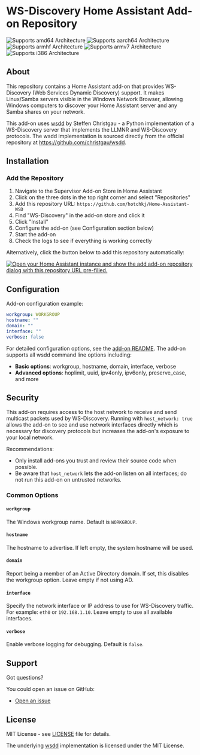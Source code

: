# WS-Discovery Home Assistant Add-on Repository

![Supports amd64 Architecture][amd64-shield]
![Supports aarch64 Architecture][aarch64-shield]
![Supports armhf Architecture][armhf-shield]
![Supports armv7 Architecture][armv7-shield]
![Supports i386 Architecture][i386-shield]

## About

This repository contains a Home Assistant add-on that provides WS-Discovery (Web Services Dynamic Discovery) support. It makes Linux/Samba servers visible in the Windows Network Browser, allowing Windows computers to discover your Home Assistant server and any Samba shares on your network.

This add-on uses [wsdd](https://github.com/christgau/wsdd) by Steffen Christgau - a Python implementation of a WS-Discovery server that implements the LLMNR and WS-Discovery protocols. The wsdd implementation is sourced directly from the official repository at https://github.com/christgau/wsdd.

## Installation

### Add the Repository

1. Navigate to the Supervisor Add-on Store in Home Assistant
2. Click on the three dots in the top right corner and select "Repositories"
3. Add this repository URL: `https://github.com/hotchkj/Home-Assistant-WSD`
4. Find "WS-Discovery" in the add-on store and click it
5. Click "Install"
6. Configure the add-on (see Configuration section below)
7. Start the add-on
8. Check the logs to see if everything is working correctly

Alternatively, click the button below to add this repository automatically:

[![Open your Home Assistant instance and show the add add-on repository dialog with this repository URL pre-filled.](https://my.home-assistant.io/badges/supervisor_add_addon_repository.svg)](https://my.home-assistant.io/redirect/supervisor_add_addon_repository/?repository_url=https%3A%2F%2Fgithub.com%2Fhotchkj%2FHome-Assistant-WSD)

## Configuration

Add-on configuration example:

```yaml
workgroup: WORKGROUP
hostname: ""
domain: ""
interface: ""
verbose: false
```

For detailed configuration options, see the [add-on README](ws-discovery/README.md). The add-on supports all wsdd command line options including:

- **Basic options**: workgroup, hostname, domain, interface, verbose
- **Advanced options**: hoplimit, uuid, ipv4only, ipv6only, preserve_case, and more


## Security

This add-on requires access to the host network to receive and send multicast packets used by WS-Discovery. Running with `host_network: true` allows the add-on to see and use network interfaces directly which is necessary for discovery protocols but increases the add-on's exposure to your local network.

Recommendations:
- Only install add-ons you trust and review their source code when possible.
- Be aware that `host_network` lets the add-on listen on all interfaces; do not run this add-on on untrusted networks.

### Common Options

#### `workgroup`
The Windows workgroup name. Default is `WORKGROUP`.

#### `hostname`
The hostname to advertise. If left empty, the system hostname will be used.

#### `domain`
Report being a member of an Active Directory domain. If set, this disables the workgroup option. Leave empty if not using AD.

#### `interface`
Specify the network interface or IP address to use for WS-Discovery traffic. For example: `eth0` or `192.168.1.10`. Leave empty to use all available interfaces.

#### `verbose`
Enable verbose logging for debugging. Default is `false`.

## Support

Got questions?

You could open an issue on GitHub:

- [Open an issue](https://github.com/hotchkj/Home-Assistant-WSD/issues)

## License

MIT License - see [LICENSE](LICENSE) file for details.

The underlying [wsdd](https://github.com/christgau/wsdd) implementation is licensed under the MIT License.

[amd64-shield]: https://img.shields.io/badge/amd64-yes-green.svg
[aarch64-shield]: https://img.shields.io/badge/aarch64-yes-green.svg
[armhf-shield]: https://img.shields.io/badge/armhf-yes-green.svg
[armv7-shield]: https://img.shields.io/badge/armv7-yes-green.svg
[i386-shield]: https://img.shields.io/badge/i386-yes-green.svg
